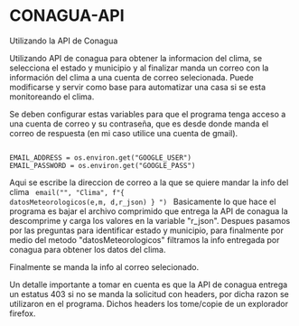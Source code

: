 # CONAGUA-API
Utilizando la API de Conagua

Utilizando API de conagua para obtener la informacion del clima, se selecciona el estado y municipio y al finalizar manda un correo con la información del clima a una cuenta de correo selecionada.
Puede modificarse y servir como base para automatizar una casa si se esta monitoreando el clima.

Se deben configurar estas variables para que el programa tenga acceso a una cuenta de correo y su contraseña, que es desde donde manda el correo de respuesta (en mi caso utilice una cuenta de gmail).

<code>
EMAIL_ADDRESS = os.environ.get("GOOGLE_USER")
EMAIL_PASSWORD = os.environ.get("GOOGLE_PASS")
</code>

Aqui se escribe la direccion de correo a la que se quiere mandar la info del clima
<code>
email("<AQUI ESCRIBE TU CORREO>", "Clima", f"{  datosMeteorologicos(e,m, d,r_json)  } ")
</code>
Basicamente lo que hace el programa es bajar el archivo comprimido que entrega la API de conagua la descomprime y carga los valores en la variable "r_json". Despues pasamos por las preguntas para identificar estado y municipio, para finalmente por medio del metodo "datosMeteorologicos" filtramos la info entregada por conagua para obtener los datos del clima.

Finalmente se manda la info al correo selecionado.

Un detalle importante a tomar en cuenta es que la API de conagua entrega un estatus 403 si no se manda la solicitud con headers, por dicha razon se utilizaron en el programa. Dichos headers los tome/copie de un explorador firefox.